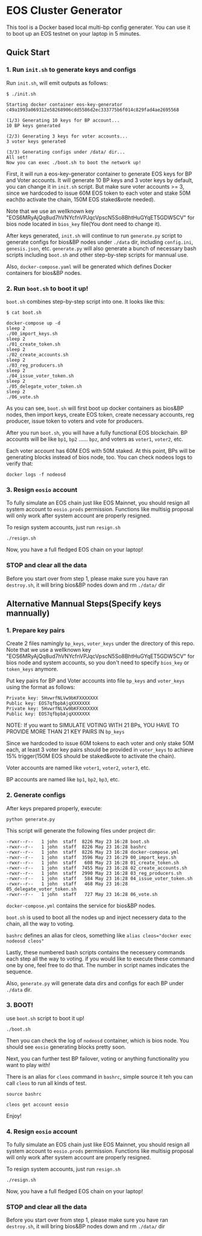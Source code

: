 # EOS Cluster Generator

This tool is a Docker based local multi-bp config generater. You can use it to boot up an EOS testnet on your laptop in 5 minutes.


## Quick Start

### 1. Run `init.sh` to generate keys and configs

Run `init.sh`, will emit outputs as follows:

```
$ ./init.sh

Starting docker container eos-key-generator
c49a1993a069312e58268906cdd5586d2ec333775b6f014c829fad4ae2695568

(1/3) Generating 10 keys for BP account...
10 BP keys generated

(2/3) Generating 3 keys for voter accounts...
3 voter keys generated

(3/3) Generating configs under /data/ dir...
All set!
Now you can exec ./boot.sh to boot the network up!
```

First, it will run a eos-key-generator container to generate EOS keys for BP and Voter accounts. It will generate 10 BP keys and 3 voter keys by default, you can change it in `init.sh` script. But make sure voter accounts >= 3, since we hardcoded to issue 60M EOS token to each voter and stake 50M each(to activate the chain, 150M EOS staked&vote needed).

Note that we use an wellknown key "EOS6MRyAjQq8ud7hVNYcfnVPJqcVpscN5So8BhtHuGYqET5GDW5CV" for bios node located in `bios_key` file(You dont need to change it).

After keys generated, `init.sh` will continue to run `generate.py` script to generate configs for bios&BP nodes under `./data` dir, including `config.ini`, `genesis.json`, etc. `generate.py` will also generate a bunch of necessary bash scripts including `boot.sh` and other step-by-step scripts for mannual use.

Also, `docker-compose.yaml` will be generated which defines Docker containers for bios&BP nodes.


### 2. Run `boot.sh` to boot it up!


`boot.sh` combines step-by-step script into one. It looks like this:

```
$ cat boot.sh

docker-compose up -d
sleep 2
./00_import_keys.sh
sleep 2
./01_create_token.sh
sleep 2
./02_create_accounts.sh
sleep 2
./03_reg_producers.sh
sleep 2
./04_issue_voter_token.sh
sleep 2
./05_delegate_voter_token.sh
sleep 2
./06_vote.sh
```

As you can see, `boot.sh` will first boot up docker containers as bios&BP nodes, then import keys, create EOS token, create necessary accounts, reg producer, issue token to voters and vote for producers.

After you run `boot.sh`, you will have a fully functional EOS blockchain. BP accounts will be like `bp1`, `bp2` ...... `bpz`, and voters as `voter1`, `voter2`, etc. 

Each voter account has 60M EOS with 50M staked. At this point, BPs will be generating blocks instead of bios node, too. You can check nodeos logs to verify that:

```
docker logs -f nodeosd
```


### 3. Resign `eosio` account

To fully simulate an EOS chain just like EOS Mainnet, you should resign all system account to `eosio.prods` permission. Functions like multisig proposal will only work after system account are properly resigned.

To resign system accounts, just run `resign.sh`

```
./resign.sh
```

Now, you have a full fledged EOS chain on your laptop!


### STOP and clear all the data

Before you start over from step 1, please make sure you have ran `destroy.sh`, it will bring bios&BP nodes down and rm `./data/` dir


## Alternative Mannual Steps(Specify keys mannually)

### 1. Prepare key pairs

Create 2 files namingly `bp_keys`, `voter_keys` under the directory of this repo. Note that we use a wellknown key "EOS6MRyAjQq8ud7hVNYcfnVPJqcVpscN5So8BhtHuGYqET5GDW5CV" for bios node and system accounts, so you don't need to specify `bios_key` or `token_keys` anymore.

Put key pairs for BP and Voter accounts into file `bp_keys` and `voter_keys` using the format as follows:

```
Private key: 5HvwrfNLVw9bKFXXXXXXX
Public key: EOS7qfbpbAjqXXXXXXX
Private key: 5HvwrfNLVw9bKFXXXXXXX
Public key: EOS7qfbpbAjqXXXXXXX
```

NOTE: If you want to SIMULATE VOTING WITH 21 BPs, YOU HAVE TO PROVIDE MORE THAN 21 KEY PAIRS IN `bp_keys`

Since we hardcoded to issue 60M tokens to each voter and only stake 50M each, at least 3 voter key pairs should be provided in `voter_keys` to achieve 15% trigger(150M EOS should be staked&vote to activate the chain).

Voter accounts are named like `voter1`, `voter2`, `voter3`, etc.

BP accounts are named like `bp1`, `bp2`, `bp3`, etc.


### 2. Generate configs

After keys prepared properly, execute:

```
python generate.py
```

This script will generate the following files under project dir:

```
-rwxr--r--   1 john  staff  8226 May 23 16:28 boot.sh
-rwxr--r--   1 john  staff  8226 May 23 16:28 bashrc
-rwxr--r--   1 john  staff  8226 May 23 16:28 docker-compose.yml
-rwxr--r--   1 john  staff  3596 May 23 16:29 00_import_keys.sh
-rwxr--r--   1 john  staff   608 May 23 16:28 01_create_token.sh
-rwxr--r--   1 john  staff  7455 May 23 16:28 02_create_accounts.sh
-rwxr--r--   1 john  staff  2990 May 23 16:28 03_reg_producers.sh
-rwxr--r--   1 john  staff   584 May 23 16:28 04_issue_voter_token.sh
-rwxr--r--   1 john  staff   468 May 23 16:28 05_delegate_voter_token.sh
-rwxr--r--   1 john  staff   727 May 23 16:28 06_vote.sh

```

`docker-compose.yml` contains the service for bios&BP nodes.

`boot.sh` is used to boot all the nodes up and inject necessery data to the chain, all the way to voting.

`bashrc` defines an alias for cleos, something like `alias cleos="docker exec nodeosd cleos"`

Lastly, these numbered bash scripts contains the necessery commands each step all the way to voting. if you would like to execute these command one by one, feel free to do that. The number in script names indicates the sequence.

Also, `generate.py` will generate data dirs and configs for each BP under `./data` dir.

### 3. BOOT!

use `boot.sh` script to boot it up!

```
./boot.sh
```

Then you can check the log of `nodeosd` container, which is bios node. You should see `eosio` generating blocks pretty soon.

Next, you can further test BP failover, voting or anything functionality you want to play with!

There is an alias for `cleos` command in `bashrc`, simple source it teh you can call `cleos` to run all kinds of test.

```
source bashrc

cleos get account eosio
```

Enjoy!

### 4. Resign `eosio` account

To fully simulate an EOS chain just like EOS Mainnet, you should resign all system account to `eosio.prods` permission. Functions like multisig proposal will only work after system account are properly resigned.

To resign system accounts, just run `resign.sh`

```
./resign.sh
```

Now, you have a full fledged EOS chain on your laptop!


### STOP and clear all the data

Before you start over from step 1, please make sure you have ran `destroy.sh`, it will bring bios&BP nodes down and rm `./data/` dir
